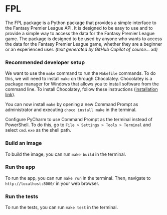 # FPL

The FPL package is a Python package that provides a simple interface to the Fantasy Premier League API. It is designed to be easy to use and to provide a simple way to access the data for the Fantasy Premier League game. The package is designed to be used by anyone who wants to access the data for the Fantasy Premier League game, whether they are a beginner or an experienced user. _(text generated by GitHub Copilot of course... xd)_

### Recommended developer setup
We want to use the `make` command to run the `Makefile` commands. To do this, we will need to install `make` on through Chocolatey. Chocolatey is a package manager for Windows that allows you to install software from the command line. To install Chocolatey, follow these instructions ([installation link](https://chocolatey.org/install)).

You can now install `make` by opening a new Command Prompt as administrator and executing `choco install make` in the terminal.

Configure PyCharm to use Command Prompt as the terminal instead of PowerShell. 
To do this, go to `File > Settings > Tools > Terminal` and select `cmd.exe` as the shell path.

### Build an image
To build the image, you can run `make build` in the terminal.

### Run the app
To run the app, you can run `make run` in the terminal.
Then, navigate to `http://localhost:8000/` in your web browser.

### Run the tests
To run the tests, you can run `make test` in the terminal.